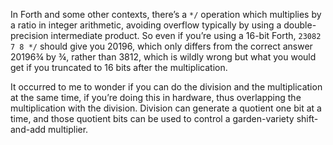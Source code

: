 In Forth and some other contexts, there’s a `*/` operation which
multiplies by a ratio in integer arithmetic, avoiding overflow
typically by using a double-precision intermediate product.  So even
if you’re using a 16-bit Forth, `23082 7 8 */` should give you 20196,
which only differs from the correct answer 20196¾ by ¾, rather than
3812, which is wildly wrong but what you would get if you truncated to
16 bits after the multiplication.

It occurred to me to wonder if you can do the division and the
multiplication at the same time, if you’re doing this in hardware,
thus overlapping the multiplication with the division.  Division can
generate a quotient one bit at a time, and those quotient bits can be
used to control a garden-variety shift-and-add multiplier.
